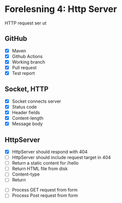 # Forelesning 4: Http Server

HTTP request ser ut

## GitHub

* [x] Maven
* [x] Github Actions
* [x] Working branch
* [x] Pull request
* [x] Test report

## Socket, HTTP

* [x] Socket connects server
* [x] Status code
* [x] Header fields
* [x] Content-length
* [x] Message body

## HttpServer
* [x] HttpServer should respond with 404
* [ ] HttpServer should include request target in 404
* [ ] Return a static content for /hello
* [ ] Return HTML file from disk
* [ ] Content-type
* [ ] Return <form>
* [ ] Process GET request from form
* [ ] Process Post request from form
